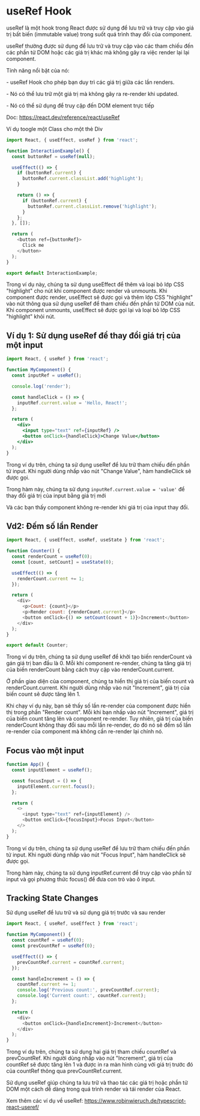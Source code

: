# useRef Hook

useRef là một hook trong React được sử dụng để lưu trữ và truy cập vào giá trị bất biến (immutable value) trong suốt quá trình thay đổi của component. 

useRef thường được sử dụng để lưu trữ và truy cập vào các tham chiếu đến các phần tử DOM hoặc các giá trị khác mà không gây ra việc render lại lại component.


Tính năng nổi bật của nó:


\- useRef Hook cho phép bạn duy trì các giá trị giữa các lần renders.

\- Nó có thể lưu trữ một giá trị mà không gây ra re-render khi updated.

\- Nó có thể sử dụng để truy cập đến DOM element trực tiếp


Doc: <https://react.dev/reference/react/useRef>

Ví dụ toogle một Class cho một thẻ Div

```js
import React, { useEffect, useRef } from 'react';

function InteractionExample() {
  const buttonRef = useRef(null);

  useEffect(() => {
    if (buttonRef.current) {
      buttonRef.current.classList.add('highlight');
    }

    return () => {
      if (buttonRef.current) {
        buttonRef.current.classList.remove('highlight');
      }
    };
  }, []);

  return (
    <button ref={buttonRef}>
      Click me
    </button>
  );
}

export default InteractionExample;
```


Trong ví dụ này, chúng ta sử dụng useEffect để thêm và loại bỏ lớp CSS "highlight" cho nút khi component được render và unmounts. Khi component được render, useEffect sẽ được gọi và thêm lớp CSS "highlight" vào nút thông qua sử dụng useRef để tham chiếu đến phần tử DOM của nút. Khi component unmounts, useEffect sẽ được gọi lại và loại bỏ lớp CSS "highlight" khỏi nút.

## Ví dụ 1: Sử dụng useRef để thay đổi giá trị của một input

```jsx
import React, { useRef } from 'react';

function MyComponent() {
  const inputRef = useRef();

  console.log('render');

  const handleClick = () => {
    inputRef.current.value = 'Hello, React!';
  };

  return (
    <div>
      <input type="text" ref={inputRef} />
      <button onClick={handleClick}>Change Value</button>
    </div>
  );
}

```

Trong ví dụ trên, chúng ta sử dụng useRef để lưu trữ tham chiếu đến phần tử input. Khi người dùng nhấp vào nút "Change Value", hàm handleClick sẽ được gọi. 

Trong hàm này, chúng ta sử dụng `inputRef.current.value = 'value'` để thay đổi giá trị của input bằng giá trị mới

Và các bạn thấy component không re-render khi giá trị của input thay đổi.





## Vd2: Đếm số lần Render

```js
import React, { useEffect, useRef, useState } from 'react';

function Counter() {
  const renderCount = useRef(0);
  const [count, setCount] = useState(0);

  useEffect(() => {
    renderCount.current += 1;
  });

  return (
    <div>
      <p>Count: {count}</p>
      <p>Render count: {renderCount.current}</p>
      <button onClick={() => setCount(count + 1)}>Increment</button>
    </div>
  );
}

export default Counter;
```


Trong ví dụ trên, chúng ta sử dụng useRef để khởi tạo biến renderCount và gán giá trị ban đầu là 0. Mỗi khi component re-render, chúng ta tăng giá trị của biến renderCount bằng cách truy cập vào renderCount.current.

Ở phần giao diện của component, chúng ta hiển thị giá trị của biến count và renderCount.current. Khi người dùng nhấp vào nút "Increment", giá trị của biến count sẽ được tăng lên 1.

Khi chạy ví dụ này, bạn sẽ thấy số lần re-render của component được hiển thị trong phần "Render count". Mỗi khi bạn nhấp vào nút "Increment", giá trị của biến count tăng lên và component re-render. Tuy nhiên, giá trị của biến renderCount không thay đổi sau mỗi lần re-render, do đó nó sẽ đếm số lần re-render của component mà không cần re-render lại chính nó.

## Focus vào một input

```js
function App() {
  const inputElement = useRef();

  const focusInput = () => {
    inputElement.current.focus();
  };

  return (
    <>
      <input type="text" ref={inputElement} />
      <button onClick={focusInput}>Focus Input</button>
    </>
  );
}
```


Trong ví dụ trên, chúng ta sử dụng useRef để lưu trữ tham chiếu đến phần tử input. Khi người dùng nhấp vào nút "Focus Input", hàm handleClick sẽ được gọi. 

Trong hàm này, chúng ta sử dụng inputRef.current để truy cập vào phần tử input và gọi phương thức focus() để đưa con trỏ vào ô input.


## Tracking State Changes

Sử dụng useRef để lưu trữ và sử dụng giá trị trước và sau render

```js
import React, { useRef, useEffect } from 'react';

function MyComponent() {
  const countRef = useRef(0);
  const prevCountRef = useRef(0);

  useEffect(() => {
    prevCountRef.current = countRef.current;
  });

  const handleIncrement = () => {
    countRef.current += 1;
    console.log('Previous count:', prevCountRef.current);
    console.log('Current count:', countRef.current);
  };

  return (
    <div>
      <button onClick={handleIncrement}>Increment</button>
    </div>
  );
}

```


Trong ví dụ trên, chúng ta sử dụng hai giá trị tham chiếu countRef và prevCountRef. Khi người dùng nhấp vào nút "Increment", giá trị của countRef sẽ được tăng lên 1 và được in ra màn hình cùng với giá trị trước đó của countRef thông qua prevCountRef.current.

Sử dụng useRef giúp chúng ta lưu trữ và thao tác các giá trị hoặc phần tử DOM một cách dễ dàng trong quá trình render và tái render của React.

Xem thêm các ví dụ về useRef: <https://www.robinwieruch.de/typescript-react-useref/>